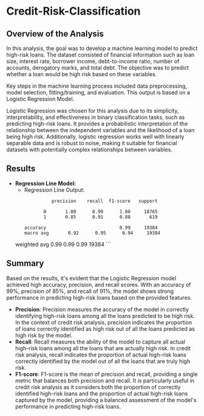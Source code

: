 # Credit-Risk-Classification

## Overview of the Analysis

In this analysis, the goal was to develop a machine learning model to predict high-risk loans. The dataset consisted of financial information such as loan size, interest rate, borrower income, debt-to-income ratio, number of accounts, derogatory marks, and total debt. The objective was to predict whether a loan would be high risk based on these variables.

Key steps in the machine learning process included data preprocessing, model selection, fitting/training, and evaluation. This output is based on a Logistic Regression Model.

Logistic Regression was chosen for this analysis due to its simplicity, interpretability, and effectiveness in binary classification tasks, such as predicting high-risk loans. It provides a probabilistic interpretation of the relationship between the independent variables and the likelihood of a loan being high risk. Additionally, logistic regression works well with linearly separable data and is robust to noise, making it suitable for financial datasets with potentially complex relationships between variables.

## Results

* **Regression Line Model:**
    * Regression Line Output:
        ```
                  precision    recall  f1-score   support

               0       1.00      0.99      1.00     18765
               1       0.85      0.91      0.88       619

        accuracy                           0.99     19384
       macro avg       0.92      0.95      0.94     19384
    weighted avg       0.99      0.99      0.99     19384
        ```

## Summary

Based on the results, it's evident that the Logistic Regression model achieved high accuracy, precision, and recall scores. With an accuracy of 99%, precision of 85%, and recall of 91%, the model shows strong performance in predicting high-risk loans based on the provided features.

- **Precision**: Precision measures the accuracy of the model in correctly identifying high-risk loans among all the loans predicted to be high risk. In the context of credit risk analysis, precision indicates the proportion of loans correctly identified as high risk out of all the loans predicted as high risk by the model.
- **Recall**: Recall measures the ability of the model to capture all actual high-risk loans among all the loans that are actually high risk. In credit risk analysis, recall indicates the proportion of actual high-risk loans correctly identified by the model out of all the loans that are truly high risk.
- **F1-score**: F1-score is the mean of precision and recall, providing a single metric that balances both precision and recall. It is particularly useful in credit risk analysis as it considers both the proportion of correctly identified high-risk loans and the proportion of actual high-risk loans captured by the model, providing a balanced assessment of the model's performance in predicting high-risk loans.




